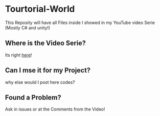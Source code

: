 # Tourtorial-World
This Reposity will have all Files inside I showed in my YouTube video Serie (Mostly C# and unity!)
## Where is the Video Serie?
Its right [here](https://youtu.be/qpL0hPrjFqw)!
## Can I mse it for my Project?
why else would I post here codes?
## Found a Problem?
Ask in issues or at the Comments from the Video!
